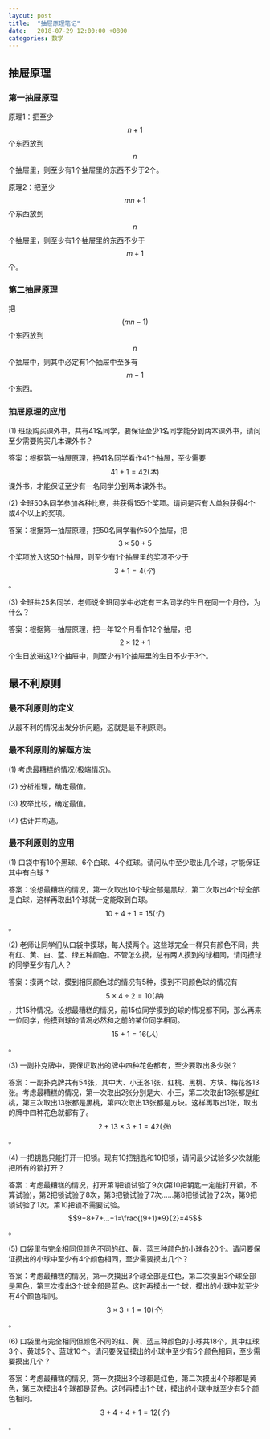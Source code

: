 ```yaml
---
layout: post
title:  "抽屉原理笔记"
date:   2018-07-29 12:00:00 +0800
categories: 数学
---
```


## 抽屉原理

### 第一抽屉原理

原理1：把至少$$n+1$$个东西放到$$n$$个抽屉里，则至少有1个抽屉里的东西不少于2个。

原理2：把至少$$mn+1$$个东西放到$$n$$个抽屉里，则至少有1个抽屉里的东西不少于$$m+1$$个。

### 第二抽屉原理

把$$(mn-1)$$个东西放到$$n$$个抽屉中，则其中必定有1个抽屉中至多有$$m-1$$个东西。

### 抽屉原理的应用

(1) 班级购买课外书，共有41名同学，要保证至少1名同学能分到两本课外书，请问至少需要购买几本课外书？

答案：根据第一抽屉原理，把41名同学看作41个抽屉，至少需要$$41+1=42(本)$$课外书，才能保证至少有一名同学分到两本课外书。

(2) 全班50名同学参加各种比赛，共获得155个奖项。请问是否有人单独获得4个或4个以上的奖项。

答案：根据第一抽屉原理，把50名同学看作50个抽屉，把$$3×50+5$$个奖项放入这50个抽屉，则至少有1个抽屉里的奖项不少于$$3+1=4(个)$$。

(3) 全班共25名同学，老师说全班同学中必定有三名同学的生日在同一个月份，为什么？

答案：根据第一抽屉原理，把一年12个月看作12个抽屉，把$$2×12+1$$个生日放进这12个抽屉中，则至少有1个抽屉里的生日不少于3个。


## 最不利原则

### 最不利原则的定义

从最不利的情况出发分析问题，这就是最不利原则。

### 最不利原则的解题方法

(1) 考虑最糟糕的情况(极端情况)。

(2) 分析推理，确定最值。

(3) 枚举比较，确定最值。

(4) 估计并构造。

### 最不利原则的应用

(1) 口袋中有10个黑球、6个白球、4个红球。请问从中至少取出几个球，才能保证其中有白球？

答案：设想最糟糕的情况，第一次取出10个球全部是黑球，第二次取出4个球全部是白球，这样再取出1个球就一定能取到白球。$$10+4+1=15(个)$$。

(2) 老师让同学们从口袋中摸球，每人摸两个。这些球完全一样只有颜色不同，共有红、黄、白、蓝、绿五种颜色。不管怎么摸，总有两人摸到的球相同，请问摸球的同学至少有几人？

答案：摸两个球，摸到相同颜色球的情况有5种，摸到不同颜色球的情况有$$5×4÷2=10(种)$$，共15种情况。设想最糟糕的情况，前15位同学摸到的球的情况都不同，那么再来一位同学，他摸到球的情况必然和之前的某位同学相同。$$15+1=16(人)$$。

(3) 一副扑克牌中，要保证取出的牌中四种花色都有，至少要取出多少张？

答案：一副扑克牌共有54张，其中大、小王各1张，红桃、黑桃、方块、梅花各13张。考虑最糟糕的情况，第一次取出2张分别是大、小王，第二次取出13张都是红桃，第三次取出13张都是黑桃，第四次取出13张都是方块。这样再取出1张，取出的牌中四种花色就都有了。$$2+13×3+1=42(张)$$。

(4) 一把钥匙只能打开一把锁。现有10把钥匙和10把锁，请问最少试验多少次就能把所有的锁打开？

答案：考虑最糟糕的情况，打开第1把锁试验了9次(第10把钥匙一定能打开锁，不算试验)，第2把锁试验了8次，第3把锁试验了7次……第8把锁试验了2次，第9把锁试验了1次，第10把锁不需要试验。$$9+8+7+...+1=\frac{(9+1)*9}{2}=45$$。

(5) 口袋里有完全相同但颜色不同的红、黄、蓝三种颜色的小球各20个。请问要保证摸出的小球中至少有4个颜色相同，至少需要摸出几个？

答案：考虑最糟糕的情况，第一次摸出3个球全部是红色，第二次摸出3个球全部是黑色，第三次摸出3个球全部是蓝色。这时再摸出一个球，摸出的小球中就至少有4个颜色相同。$$3×3+1=10(个)$$。

(6) 口袋里有完全相同但颜色不同的红、黄、蓝三种颜色的小球共18个，其中红球3个、黄球5个、蓝球10个。请问要保证摸出的小球中至少有5个颜色相同，至少需要摸出几个？

答案：考虑最糟糕的情况，第一次摸出3个球都是红色，第二次摸出4个球都是黄色，第三次摸出4个球都是蓝色。这时再摸出1个球，摸出的小球中就至少有5个颜色相同。$$3+4+4+1=12(个)$$。
